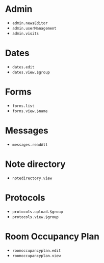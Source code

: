 # Admin

   * `admin.newsEditor`
   * `admin.userManagement`
   * `admin.visits`

# Dates

   * `dates.edit`
   * `dates.view.$group`

# Forms

   * `forms.list`
   * `forms.view.$name`

# Messages

   * `messages.readAll`

# Note directory

   * `notedirectory.view`

# Protocols

   * `protocols.upload.$group`
   * `protocols.view.$group`

# Room Occupancy Plan

   * `roomoccupancyplan.edit`
   * `roomoccupancyplan.view`